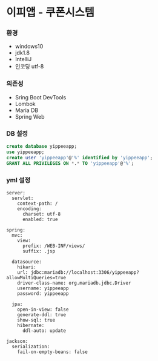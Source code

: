 # 이피앱 - 쿠폰시스템 

### 환경
- windows10
- jdk1.8
- IntelliJ
- 인코딩 utf-8

### 의존성

- Sring Boot DevTools
- Lombok
- Maria DB
- Spring Web


### DB 설정

```sql
create database yippeeapp;
use yippeeapp;
create user 'yippeeapp'@'%' identified by 'yippeeapp';
GRANT ALL PRIVILEGES ON *.* TO 'yippeeapp'@'%';
```

### yml 설정
```
server:
  servlet:
    context-path: /
    encoding:
      charset: utf-8
      enabled: true

spring:
  mvc:
    view:
      prefix: /WEB-INF/views/
      suffix: .jsp

  datasource:
    hikari:
    url: jdbc:mariadb://localhost:3306/yippeeapp?allowMultiQueries=true
    driver-class-name: org.mariadb.jdbc.Driver
    username: yippeeapp
    password: yippeeapp

  jpa:
    open-in-view: false
    generate-ddl: true
    show-sql: true
    hibernate:
      ddl-auto: update

jackson:
  serialization:
    fail-on-empty-beans: false
```
